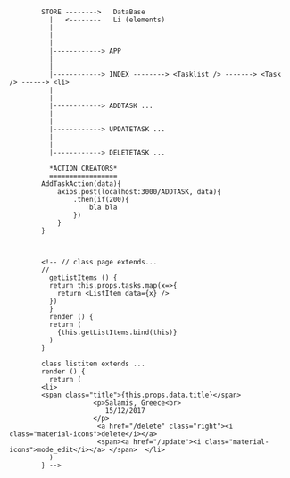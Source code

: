 


			STORE -------->   DataBase
			  |	  <--------   Li (elements)	
			  |
			  |
			  |
			  |------------> APP	
			  |
			  |
			  |------------> INDEX --------> <Tasklist /> -------> <Task /> ------> <li>
			  |
			  |
			  |------------> ADDTASK ...			  
			  |
			  |
			  |------------> UPDATETASK ...			  
			  |
			  |
			  |------------> DELETETASK ...			  

			  *ACTION CREATORS*
			  =================
			AddTaskAction(data){
			  	axios.post(localhost:3000/ADDTASK, data){
			  		.then(if(200){
			  			bla bla
			  		})
			  	}
			}


						
			<!-- // class page extends...
			//
			  getListItems () {
			  return this.props.tasks.map(x=>{
			    return <ListItem data={x} />
			  })
			  }
			  render () {
			  return (
			    {this.getListItems.bind(this)}
			  )
			}

			class listitem extends ...
			render () {
			  return (
			<li>
			<span class="title">{this.props.data.title}</span>
			             <p>Salamis, Greece<br>
			                15/12/2017
			             </p>
			              <a href="/delete" class="right"><i class="material-icons">delete</i></a>
			              <span><a href="/update"><i class="material-icons">mode_edit</i></a> </span>  </li>
			  )
			} -->